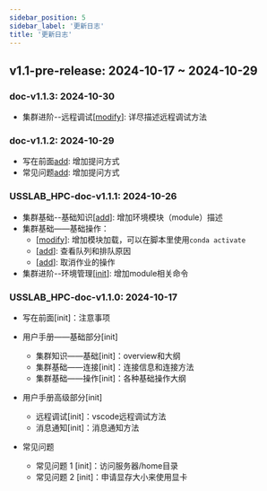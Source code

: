```yaml
---
sidebar_position: 5
sidebar_label: '更新日志'
title: '更新日志'
---
```


## v1.1-pre-release: 2024-10-17 ~ 2024-10-29

### doc-v1.1.3: 2024-10-30

- 集群进阶--远程调试[[modify](./tutorial-extras/2_remote_debug.md)]: 详尽描述远程调试方法

### doc-v1.1.2: 2024-10-29

- 写在前面[add](./intro.md): 增加提问方式
- 常见问题[add](./QetA.md): 增加提问方式

### USSLAB_HPC-doc-v1.1.1: 2024-10-26

- 集群基础--基础知识[[add](./tutorial-basics/0_Basic.md#环境模块module)]: 增加环境模块（module）描述
- 集群基础——基础操作：
  - [[modify](./tutorial-basics/2_Operation.md#批处理提交sbatch)]: 增加模块加载，可以在脚本里使用`conda activate`
  - [[add](./tutorial-basics/2_Operation.md#查看队列squeue)]: 查看队列和排队原因
  - [[add](./tutorial-basics/2_Operation.md#取消作业scancel)]: 取消作业的操作
- 集群进阶--环境管理[[init](./tutorial-extras/3_advance_opt.md)]: 增加module相关命令

### USSLAB_HPC-doc-v1.1.0: 2024-10-17

- 写在前面[init]：注意事项

- 用户手册——基础部分[init]
  - 集群知识——基础[init]：overview和大纲
  - 集群基础——连接[init]：连接信息和连接方法
  - 集群基础——操作[init]：各种基础操作大纲

- 用户手册高级部分[init]
  - 远程调试[init]：vscode远程调试方法
  - 消息通知[init]：消息通知方法

- 常见问题
  - 常见问题 1 [init]：访问服务器/home目录
  - 常见问题 2 [init]：申请显存大小来使用显卡